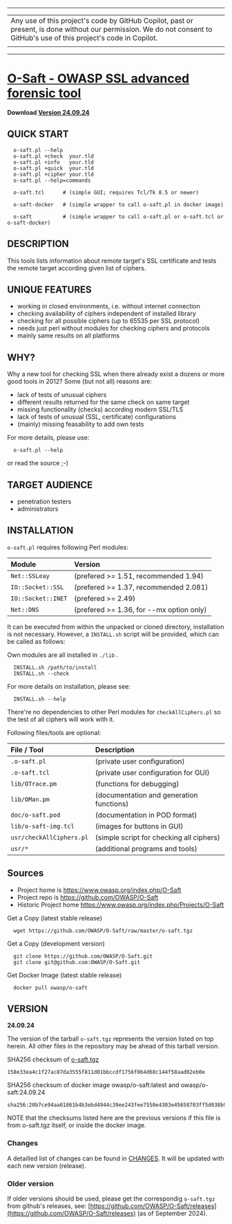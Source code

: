 
----
|   |
|:--|
| Any use of this project's code by GitHub Copilot,  past or present, is done without our permission. We do not consent to GitHub's use of this project's code in Copilot. |
|   |
----

# [ O-Saft - OWASP SSL advanced forensic tool](https://owasp.org/www-project-o-saft/)

**Download [Version 24.09.24](https://github.com/OWASP/O-Saft/raw/master/o-saft.tgz)**

## QUICK START

```
  o-saft.pl --help
  o-saft.pl +check  your.tld
  o-saft.pl +info   your.tld
  o-saft.pl +quick  your.tld
  o-saft.pl +cipher your.tld
  o-saft.pl --help=commands

  o-saft.tcl      # (simple GUI; requires Tcl/Tk 8.5 or newer)

  o-saft-docker   # (simple wrapper to call o-saft.pl in docker image)

  o-saft          # (simple wrapper to call o-saft.pl or o-saft.tcl or o-saft-docker)
```

## DESCRIPTION

This tools lists  information about remote target's  SSL  certificate
and tests the remote target according given list of ciphers.

## UNIQUE FEATURES

* working in closed environments, i.e. without internet connection
* checking availability of ciphers independent of installed library
* checking for all possible ciphers (up to 65535 per SSL protocol)
* needs just perl without modules for checking ciphers and protocols
* mainly same results on all platforms

## WHY?

Why a new tool for checking SSL  when there already exist a dozens or
more good tools in 2012? Some (but not all) reasons are:

* lack of tests of unusual ciphers
* different results returned for the same check on same target
* missing functionality (checks) according modern SSL/TLS
* lack of tests of unusual (SSL, certificate) configurations
* (mainly) missing feasability to add own tests

For more details, please use:

```
  o-saft.pl --help
```
or read the source ;-)

## TARGET AUDIENCE

* penetration testers
* administrators

## INSTALLATION

`o-saft.pl` requires following Perl modules:

| Module               | Version |
|:---------------------|:--------|
| `Net::SSLeay`        | (prefered >= 1.51, recommended 1.94)     |
| `IO::Socket::SSL`    | (prefered >= 1.37, recommended 2.081)    |
| `IO::Socket::INET`   | (prefered >= 2.49)  |
| `Net::DNS`           | (prefered >= 1.36, for --mx option only) |

It can be executed from within the unpacked or cloned directory,
installation is not necessary. However, a  `INSTALL.sh`  script will be
provided, which can be called as follows:

Own modules are all installed in  `./lib` .

```
  INSTALL.sh /path/to/install
  INSTALL.sh --check
```
For more details on installation, please see:
```
  INSTALL.sh --help
```

There're no dependencies to other Perl modules for `checkAllCiphers.pl`
so the test of all ciphers will work with it.

Following files/tools are optional:

| File / Tool              | Description |
|:-------------------------|:------------|
| `.o-saft.pl`             | (private user configuration) |
| `.o-saft.tcl`            | (private user configuration for GUI) |
| `lib/OTrace.pm`          | (functions for debugging) |
| `lib/OMan.pm`            | (documentation and generation functions) |
| `doc/o-saft.pod`         | (documentation in POD format) |
| `lib/o-saft-img.tcl`     | (images for buttons in GUI) |
| `usr/checkAllCiphers.pl` | (simple script for checking all ciphers) |
| `usr/*`                  | (additional programs and tools) |

## Sources 
* Project home is https://www.owasp.org/index.php/O-Saft
* Project repo is https://github.com/OWASP/O-Saft
* Historic Project home https://www.owasp.org/index.php/Projects/O-Saft
<!--
* Project roadmap https://www.owasp.org/index.php/Projects/O-Saft/Roadmap
-->

Get a Copy (latest stable release)
```
  wget https://github.com/OWASP/O-Saft/raw/master/o-saft.tgz
```

Get a Copy (development version)
```
  git clone https://github.com/OWASP/O-Saft.git
  git clone git@github.com:OWASP/O-Saft.git
```

Get Docker Image (latest stable release)
```
  docker pull owasp/o-saft
```

## VERSION

**24.09.24**

The version of the tarball `o-saft.tgz` represents the version listed on top
herein. All other files in the repository may be ahead of this tarball version.

SHA256 checksum of [o-saft.tgz](https://github.com/OWASP/O-Saft/raw/master/o-saft.tgz)
```
158e33ea4c1f27ac87da3555f811d01bbccdf1756f064d68c144f58aad02eb0e
```

[//]: # (above checksum for version 24.06.24)
<!--
# comment not rendered in HTML
-->

SHA256 checksum of docker image owasp/o-saft:latest and owasp/o-saft:24.09.24
```
sha256:20b7ce94aa01861b4b3ebd4944c39ee243fee7550e4303e45658703ff5d038b9
```

NOTE that the checksums listed here are the previous versions if this
file is from  o-saft.tgz  itself, or inside the docker image.

### Changes

A detailled list of changes can be found in 
   [CHANGES](https://github.com/OWASP/O-Saft/blob/master/CHANGES).
It will be updated with each new version (release).

### Older version

If older versions should be used, please get the correspondig `o-saft.tgz`
from github's releases, see:
   [https://github.com/OWASP/O-Saft/releases](https://github.com/OWASP/O-Saft/releases) (as of September 2024).
